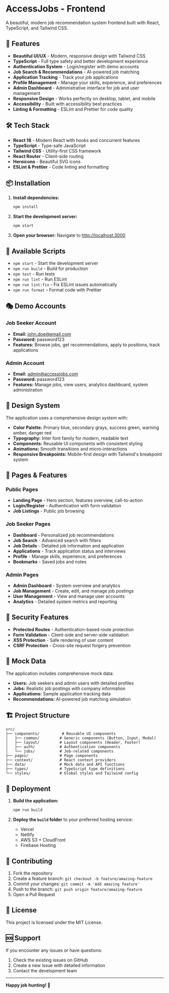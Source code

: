 # AccessJobs - Frontend

A beautiful, modern job recommendation system frontend built with React, TypeScript, and Tailwind CSS.

## 🚀 Features

- **Beautiful UI/UX** - Modern, responsive design with Tailwind CSS
- **TypeScript** - Full type safety and better development experience
- **Authentication System** - Login/register with demo accounts
- **Job Search & Recommendations** - AI-powered job matching
- **Application Tracking** - Track your job applications
- **Profile Management** - Manage your skills, experience, and preferences
- **Admin Dashboard** - Administrative interface for job and user management
- **Responsive Design** - Works perfectly on desktop, tablet, and mobile
- **Accessibility** - Built with accessibility best practices
- **Linting & Formatting** - ESLint and Prettier for code quality

## 🛠 Tech Stack

- **React 18** - Modern React with hooks and concurrent features
- **TypeScript** - Type-safe JavaScript
- **Tailwind CSS** - Utility-first CSS framework
- **React Router** - Client-side routing
- **Heroicons** - Beautiful SVG icons
- **ESLint & Prettier** - Code linting and formatting

## 📦 Installation

1. **Install dependencies:**
   ```bash
   npm install
   ```

2. **Start the development server:**
   ```bash
   npm start
   ```

3. **Open your browser:**
   Navigate to [http://localhost:3000](http://localhost:3000)

## 🔧 Available Scripts

- `npm start` - Start the development server
- `npm run build` - Build for production
- `npm test` - Run tests
- `npm run lint` - Run ESLint
- `npm run lint:fix` - Fix ESLint issues automatically
- `npm run format` - Format code with Prettier

## 🎭 Demo Accounts

### Job Seeker Account
- **Email:** john.doe@email.com
- **Password:** password123
- **Features:** Browse jobs, get recommendations, apply to positions, track applications

### Admin Account
- **Email:** admin@accessjobs.com
- **Password:** password123
- **Features:** Manage jobs, view users, analytics dashboard, system administration

## 🎨 Design System

The application uses a comprehensive design system with:

- **Color Palette:** Primary blue, secondary grays, success green, warning amber, danger red
- **Typography:** Inter font family for modern, readable text
- **Components:** Reusable UI components with consistent styling
- **Animations:** Smooth transitions and micro-interactions
- **Responsive Breakpoints:** Mobile-first design with Tailwind's breakpoint system

## 📱 Pages & Features

### Public Pages
- **Landing Page** - Hero section, features overview, call-to-action
- **Login/Register** - Authentication with form validation
- **Job Listings** - Public job browsing

### Job Seeker Pages
- **Dashboard** - Personalized job recommendations
- **Job Search** - Advanced search with filters
- **Job Details** - Detailed job information and application
- **Applications** - Track application status and interviews
- **Profile** - Manage skills, experience, and preferences
- **Bookmarks** - Saved jobs and notes

### Admin Pages
- **Admin Dashboard** - System overview and analytics
- **Job Management** - Create, edit, and manage job postings
- **User Management** - View and manage user accounts
- **Analytics** - Detailed system metrics and reporting

## 🔐 Security Features

- **Protected Routes** - Authentication-based route protection
- **Form Validation** - Client-side and server-side validation
- **XSS Protection** - Safe rendering of user content
- **CSRF Protection** - Cross-site request forgery prevention

## 🎯 Mock Data

The application includes comprehensive mock data:
- **Users:** Job seekers and admin users with detailed profiles
- **Jobs:** Realistic job postings with company information
- **Applications:** Sample application tracking data
- **Recommendations:** AI-powered job matching simulation

## 🏗 Project Structure

```
src/
├── components/          # Reusable UI components
│   ├── common/         # Generic components (Button, Input, Modal)
│   ├── layout/         # Layout components (Header, Footer)
│   ├── auth/           # Authentication components
│   └── jobs/           # Job-related components
├── pages/              # Page components
├── context/            # React context providers
├── data/               # Mock data and API functions
├── types/              # TypeScript type definitions
└── styles/             # Global styles and Tailwind config
```

## 🚀 Deployment

1. **Build the application:**
   ```bash
   npm run build
   ```

2. **Deploy the `build` folder** to your preferred hosting service:
   - Vercel
   - Netlify
   - AWS S3 + CloudFront
   - Firebase Hosting

## 🤝 Contributing

1. Fork the repository
2. Create a feature branch: `git checkout -b feature/amazing-feature`
3. Commit your changes: `git commit -m 'Add amazing feature'`
4. Push to the branch: `git push origin feature/amazing-feature`
5. Open a Pull Request

## 📄 License

This project is licensed under the MIT License.

## 🆘 Support

If you encounter any issues or have questions:

1. Check the existing issues on GitHub
2. Create a new issue with detailed information
3. Contact the development team

---

**Happy job hunting! 🎯**
